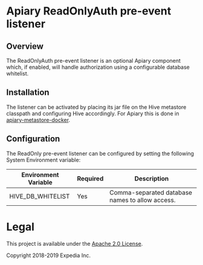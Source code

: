 # Apiary ReadOnlyAuth pre-event listener

## Overview
The ReadOnlyAuth pre-event listener is an optional Apiary component which, if enabled, will handle authorization using a configurable database whitelist.

## Installation
The listener can be activated by placing its jar file on the Hive metastore classpath and configuring Hive accordingly. For Apiary 
this is done in [apiary-metastore-docker](https://github.com/ExpediaInc/apiary-metastore-docker). 

## Configuration
The ReadOnly pre-event listener can be configured by setting the following System Environment variable:

|Environment Variable|Required|Description|
|----|----|----|
HIVE_DB_WHITELIST|Yes|Comma-separated database names to allow access.

# Legal
This project is available under the [Apache 2.0 License](http://www.apache.org/licenses/LICENSE-2.0.html).

Copyright 2018-2019 Expedia Inc.
